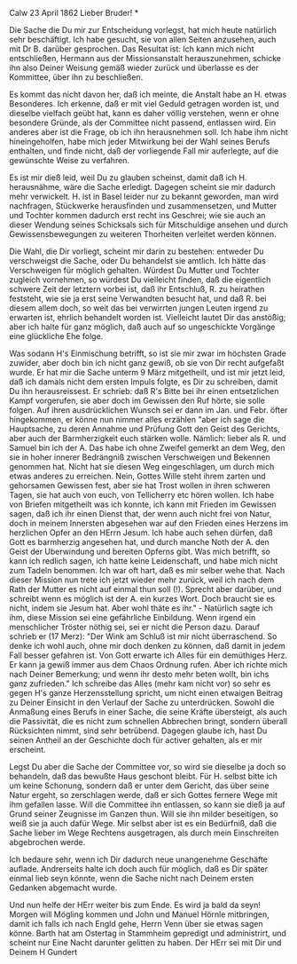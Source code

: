  Calw 23 April 1862
Lieber Bruder! <Josenhans>*

Die Sache die Du mir zur Entscheidung vorlegst, hat mich heute natürlich sehr beschäftigt. Ich habe gesucht, sie von allen Seiten anzusehen, auch mit Dr B. darüber gesprochen. Das Resultat ist: Ich kann mich nicht entschließen, Hermann aus der Missionsanstalt herauszunehmen, schicke ihn also Deiner Weisung gemäß wieder zurück und überlasse es der Kommittee, über ihn zu beschließen.

Es kommt das nicht davon her, daß ich meinte, die Anstalt habe an H. etwas Besonderes. Ich erkenne, daß er mit viel Geduld getragen worden ist, und dieselbe vielfach geübt hat, kann es daher völlig verstehen, wenn er ohne besondere Gründe, als der Committee nicht passend, entlassen wird. Ein anderes aber ist die Frage, ob ich ihn herausnehmen soll. Ich habe ihm nicht hineingeholfen, habe mich jeder Mitwirkung bei der Wahl seines Berufs enthalten, und finde nicht, daß der vorliegende Fall mir auferlegte, auf die gewünschte Weise zu verfahren.

Es ist mir dieß leid, weil Du zu glauben scheinst, damit daß ich H. herausnähme, wäre die Sache erledigt. Dagegen scheint sie mir dadurch mehr verwickelt. H. ist in Basel leider nur zu bekannt geworden, man wird nachfragen, Stückwerke herausfinden und zusammensetzen, und Mutter und Tochter kommen dadurch erst recht ins Geschrei; wie sie auch an dieser Wendung seines Schicksals sich für Mitschuldige ansehen und durch Gewissensbewegungen zu weiteren Thorheiten verleitet werden können.

Die Wahl, die Dir vorliegt, scheint mir darin zu bestehen: entweder Du verschweigst die Sache, oder Du behandelst sie amtlich. Ich hätte das Verschweigen für möglich gehalten. Würdest Du Mutter und Tochter zugleich vornehmen, so würdest Du vielleicht finden, daß die eigentlich schwere Zeit der letztern vorbei ist, daß ihr Entschluß, R. zu heirathen feststeht, wie sie ja erst seine Verwandten besucht hat, und daß R. bei diesem allem doch, so weit das bei verwirrten jungen Leuten irgend zu erwarten ist, ehrlich behandelt worden ist. Vielleicht lautet Dir das anstößig; aber ich halte für ganz möglich, daß auch auf so ungeschickte Vorgänge eine glückliche Ehe folge.

Was sodann H's Einmischung betrifft, so ist sie mir zwar im höchsten Grade zuwider, aber doch bin ich nicht ganz gewiß, ob sie von Dir recht aufgefaßt wurde. Er hat mir die Sache unterm 9 März mitgetheilt, und ist mir jetzt leid, daß ich damals nicht dem ersten Impuls folgte, es Dir zu schreiben, damit Du ihn herausreissest. Er schrieb: daß R's Bitte bei ihr einen entsetzlichen Kampf vorgerufen, sie aber doch im Gewissen den Ruf hörte, sie solle folgen. Auf ihren ausdrücklichen Wunsch sei er dann im Jan. und Febr. öfter hingekommen, er könne nun nimmer alles erzählen "aber ich sage die Hauptsache, zu deren Annahme und Prüfung Gott den Geist des Gerichts, aber auch der Barmherzigkeit euch stärken wolle. Nämlich: lieber als R. und Samuel bin ich der A. Das habe ich ohne Zweifel gemerkt an dem Weg, den sie in hoher innerer Bedrängniß zwischen Verschweigen und Bekennen genommen hat. Nicht hat sie diesen Weg eingeschlagen, um durch mich etwas anderes zu erreichen. Nein, Gottes Wille steht ihrem zarten und gehorsamen Gewissen fest, aber sie hat Trost wollen in ihren schweren Tagen, sie hat auch von euch, von Tellicherry etc hören wollen. Ich habe von Briefen mitgetheilt was ich konnte, ich kann mit Frieden im Gewissen sagen, daß ich ihr einen Dienst that, der wenn auch nicht frei von Natur, doch in meinem Innersten abgesehen war auf den Frieden eines Herzens im herzlichen Opfer an den HErrn Jesum. Ich habe auch sehen dürfen, daß Gott es barmherzig angesehen hat, und durch manche Noth der A. den Geist der Uberwindung und bereiten Opferns gibt. Was mich betrifft, so kann ich redlich sagen, ich hatte keine Leidenschaft, und habe mich nicht zum Tadeln benommen. Ich war oft hart, daß es mir selber wehe that. Nach dieser Mission nun trete ich jetzt wieder mehr zurück, weil ich nach dem Rath der Mutter es nicht auf einmal thun soll (!). Sprecht aber darüber, und schreibt wenn es möglich ist der A. ein kurzes Wort. Doch braucht sie es nicht, indem sie Jesum hat. Aber wohl thäte es ihr." - Natürlich sagte ich ihm, diese Mission sei eine gefährliche Einbildung. Wenn irgend ein menschlicher Tröster nöthig sei, sei er nicht die Person dazu. Darauf schrieb er (17 Merz): "Der Wink am Schluß ist mir nicht überraschend. So denke ich wohl auch, ohne mir doch denken zu können, daß damit in jedem Fall besser gefahren ist. Von Gott erwarte ich Alles für ein demüthiges Herz. Er kann ja gewiß immer aus dem Chaos Ordnung rufen. Aber ich richte mich nach Deiner Bemerkung; und wenn ihr desto mehr beten wollt, bin ichs ganz zufrieden." Ich schreibe das Alles (mehr kam nicht vor) so sehr es gegen H's ganze Herzensstellung spricht, um nicht einen etwaigen Beitrag zu Deiner Einsicht in den Verlauf der Sache zu unterdrücken. Sowohl die Anmaßung eines Berufs in einer Sache, die seine Kräfte übersteigt, als auch die Passivität, die es nicht zum schnellen Abbrechen bringt, sondern überall Rücksichten nimmt, sind sehr betrübend. Dagegen glaube ich, hast Du seinen Antheil an der Geschichte doch für activer gehalten, als er mir erscheint.

Legst Du aber die Sache der Committee vor, so wird sie dieselbe ja doch so behandeln, daß das bewußte Haus geschont bleibt. Für H. selbst bitte ich um keine Schonung, sondern daß er unter dem Gericht, das über seine Natur ergeht, so zerschlagen werde, daß er sich Gottes fernere Wege mit ihm gefallen lasse. Will die Committee ihn entlassen, so kann sie dieß ja auf Grund seiner Zeugnisse im Ganzen thun. Will sie ihn milder beseitigen, so weiß sie ja auch dafür Wege. Mir selbst aber ist es ein Bedürfniß, daß die Sache lieber im Wege Rechtens ausgetragen, als durch mein Einschreiten abgebrochen werde.

Ich bedaure sehr, wenn ich Dir dadurch neue unangenehme Geschäfte auflade. Andrerseits halte ich doch auch für möglich, daß es Dir später einmal lieb seyn könnte, wenn die Sache nicht nach Deinem ersten Gedanken abgemacht wurde.

Und nun helfe der HErr weiter bis zum Ende. Es wird ja bald da seyn! Morgen will Mögling kommen und John und Manuel Hörnle mitbringen, damit ich falls ich nach Engld gehe, Herrn Venn über sie etwas sagen könne. Barth hat am Ostertag in Stammheim gepredigt und administrirt, und scheint nur Eine Nacht darunter gelitten zu haben.
 Der HErr sei mit Dir und
 Deinem H Gundert

